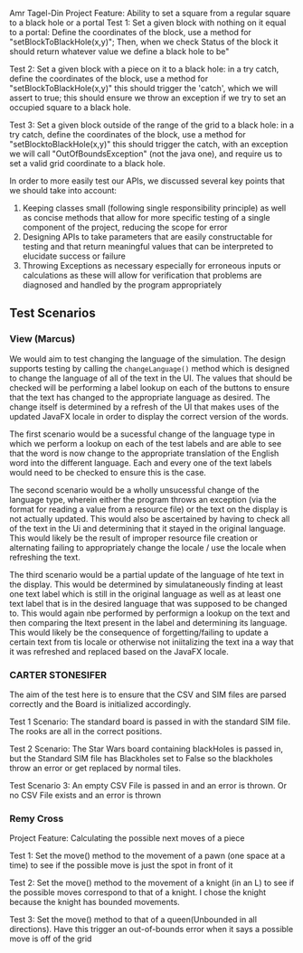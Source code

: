Amr Tagel-Din
Project Feature:
Ability to set a square from a regular square to a black hole or a portal
Test 1:
Set a given block with nothing on it equal to a portal:
Define the coordinates of the block, use a method for "setBlockToBlackHole(x,y)";
Then, when we check Status of the block it should return whatever value we define a black hole to be"

Test 2:
Set a given block with a piece on it to a black hole:
in a try catch, define the coordinates of the block, use a method for "setBlockToBlackHole(x,y)"
this should trigger the 'catch', which we will assert to true; this should ensure we throw an 
exception if we try to set an occupied square to a black hole.

Test 3:
Set a given block outside of the range of the grid to a black hole:
in a try catch, define the coordinates of the block, use a method for "setBlocktoBlackHole(x,y)"
this should trigger the catch, with an exception we will call "OutOfBoundsException" (not the 
java one), and require us to set a valid grid coordinate to a black hole.

In order to more easily test our APIs, we discussed several key points that we should take into
account:

1. Keeping classes small (following single responsibility principle) as well as concise methods that
   allow for more specific testing of a single component of the project, reducing the scope for
   error
2. Designing APIs to take parameters that are easily constructable for testing and that return
   meaningful values that can be interpreted to elucidate success or failure
3. Throwing Exceptions as necessary especially for erroneous inputs or calculations as these will
   allow for verification that problems are diagnosed and handled by the program appropriately

## Test Scenarios

### View (Marcus)

We would aim to test changing the language of the simulation. The design supports testing by calling
the ```changeLanguage()``` method which is designed to change the language of all of the text in the
UI. The values that should be checked will be performing a label lookup on each of the buttons to
ensure that the text has changed to the appropriate language as desired. The change itself is
determined by a refresh of the UI that makes uses of the updated JavaFX locale in order to display
the correct version of the words.

The first scenario would be a sucessful change of the language type in which we perform a lookup on
each of the test labels and are able to see that the word is now change to the appropriate
translation of the English word into the different language. Each and every one of the text labels
would need to be checked to ensure this is the case.

The second scenario would be a wholly unsucessful change of the language type, wherein either the
program throws an exception (via the format for reading a value from a resource file) or the text on
the display is not actually updated. This would also be ascertained by having to check all of the
text in the Ui and determining that it stayed in the original language. This would likely be the
result of improper resource file creation or alternating failing to appropriately change the locale
/ use the locale when refreshing the text.

The third scenario would be a partial update of the language of hte text in the display. This would
be determined by simulataneously finding at least one text label which is still in the original
language as well as at least one text label that is in the desired language that was supposed to be
changed to. This would again nbe performed by performign a lookup on the text and then comparing the
ltext present in the label and determining its language. This would likely be the consequence of
forgetting/failing to update a certain text from tis locale or otherwise not iniitalizing the text
ina a way that it was refreshed and replaced based on the JavaFX locale.


### CARTER STONESIFER
The aim of the test here is to ensure that the CSV and SIM files are parsed correctly and the Board is initialized
accordingly.

Test 1 Scenario: 
The standard board is passed in with the standard SIM file. The rooks are all in the correct positions.

Test 2 Scenario: 
The Star Wars board containing blackHoles is passed in, but the Standard SIM file has Blackholes set to
False so the blackholes throw an error or get replaced by normal tiles.

Test Scenario 3: 
An empty CSV File is passed in and an error is thrown. Or no CSV File exists and an error is thrown



### Remy Cross

Project Feature: Calculating the possible next moves of a piece

Test 1: 
Set the move() method to the movement of a pawn (one space at a time) to see if the possible move
is just the spot in front of it

Test 2:
Set the move() method to the movement of a knight (in an L) to see if the possible moves
correspond to that of a knight. I chose the knight because the knight has bounded movements.

Test 3: 
Set the move() method to that of a queen(Unbounded in all directions). Have this trigger
an out-of-bounds error when it says a possible move is off of the grid

